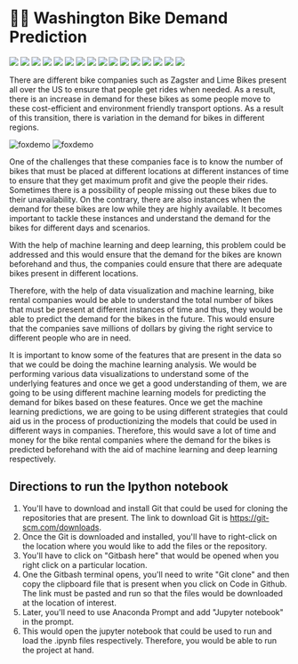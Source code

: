 # 🚴‍♀️ Washington Bike Demand Prediction

[![](https://img.shields.io/badge/Python-FFD43B?style=for-the-badge&logo=python&logoColor=darkgreen)](https://www.python.org)  [![](https://img.shields.io/badge/TensorFlow-FF6F00?style=for-the-badge&logo=TensorFlow&logoColor=white)](https://www.tensorflow.org) [![](https://img.shields.io/badge/scikit_learn-F7931E?style=for-the-badge&logo=scikit-learn&logoColor=white)](https://scikit-learn.org/stable/) [![](https://img.shields.io/badge/SciPy-654FF0?style=for-the-badge&logo=SciPy&logoColor=white)](https://www.scipy.org) [![](https://img.shields.io/badge/Numpy-777BB4?style=for-the-badge&logo=numpy&logoColor=white)](https://numpy.org) [![](https://img.shields.io/badge/Pandas-2C2D72?style=for-the-badge&logo=pandas&logoColor=white)](https://pandas.pydata.org)  [![](https://img.shields.io/badge/Plotly-239120?style=for-the-badge&logo=plotly&logoColor=white)](https://plotly.com) [![](https://img.shields.io/badge/LaTeX-47A141?style=for-the-badge&logo=LaTeX&logoColor=white)](https://www.latex-project.org) [![](https://img.shields.io/badge/R-276DC3?style=for-the-badge&logo=r&logoColor=white)](https://www.r-project.org) [![](https://img.shields.io/badge/Scala-DC322F?style=for-the-badge&logo=scala&logoColor=white)](https://www.scala-lang.org) [![](https://img.shields.io/badge/json-5E5C5C?style=for-the-badge&logo=json&logoColor=white)](https://www.json.org/json-en.html) [![](https://img.shields.io/badge/Tableau-E97627?style=for-the-badge&logo=Tableau&logoColor=white)](https://www.tableau.com) [![](https://img.shields.io/badge/C-00599C?style=for-the-badge&logo=c&logoColor=white)](https://www.cprogramming.com) [![](https://img.shields.io/badge/Keras-D00000?style=for-the-badge&logo=Keras&logoColor=white)](https://keras.io) [![](https://img.shields.io/badge/MySQL-00000F?style=for-the-badge&logo=mysql&logoColor=white)](https://www.mysql.com) [![](https://img.shields.io/badge/conda-342B029.svg?&style=for-the-badge&logo=anaconda&logoColor=white)](https://www.anaconda.com)

There are different bike companies such as Zagster and Lime Bikes present all over the US to ensure that people get rides when needed. As a result, there is an increase in demand for these bikes as some people move to these cost-efficient and environment friendly transport options. As a result of this transition, there is variation in the demand for bikes in different regions. 

![foxdemo](https://upload.wikimedia.org/wikipedia/commons/5/54/Capital_Bikeshare_station_outside_Eastern_Market_Metro.jpg)
![foxdemo](https://cdn3.creativecirclemedia.com/liherald/original/1350078611_0a6b.jpg)

One of the challenges that these companies face is to know the number of bikes that must be placed at different locations at different instances of time to ensure that they get maximum profit and give the people their rides. Sometimes there is a possibility of people missing out these bikes due to their unavailability. On the contrary, there are also instances when the demand for these bikes are low while they are highly available. It becomes important to tackle these instances and understand the demand for the bikes for different days and scenarios. 

With the help of machine learning and deep learning, this problem could be addressed and this would ensure that the demand for the bikes are known beforehand and thus, the companies could ensure that there are adequate bikes present in different locations. 

Therefore, with the help of data visualization and machine learning, bike rental companies would be able to understand the total number of bikes that must be present at different instances of time and thus, they would be able to predict the demand for the bikes in the future. This would ensure that the companies save millions of dollars by giving the right service to different people who are in need. 

It is important to know some of the features that are present in the data so that we could be doing the machine learning analysis. We would be performing various data visualizations to understand some of the underlying features and once we get a good understanding of them, we are going to be using different machine learning models for predicting the demand for bikes based on these features. Once we get the machine learning predictions, we are going to be using different strategies that could aid us in the process of productionizing the models that could be used in different ways in companies. Therefore, this would save a lot of time and money for the bike rental companies where the demand for the bikes is predicted beforehand with the aid of machine learning and deep learning respectively. 

## Directions to run the Ipython notebook 

1. You'll have to download and install Git that could be used for cloning the repositories that are present. The link to download Git is https://git-scm.com/downloads.
2. Once the Git is downloaded and installed, you'll have to right-click on the location where you would like to add the files or the repository. 
3. You'll have to click on "Gitbash here" that would be opened when you right click on a particular location. 
4. One the Gitbash terminal opens, you'll need to write "Git clone" and then copy the clipboard file that is present when you click on Code in Github. The link must be pasted and run so that the files would be downloaded at the location of interest. 
5. Later, you'll need to use Anaconda Prompt and add "Jupyter notebook" in the prompt. 
6. This would open the jupyter notebook that could be used to run and load the .ipynb files respectively. Therefore, you would be able to run the project at hand. 
